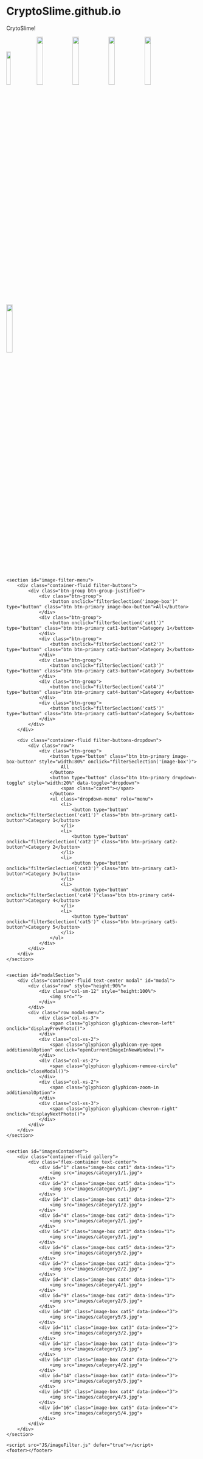 # CryptoSlime.github.io
CrytoSlime!

<img src="https://cloudflare-ipfs.com/ipfs/Qmaxdu3tp4TjM57ajBUU2t3TDCxiNF39GCFds2wLm4a7ym" width="15%"></img> 
<img src="https://cloud.githubusercontent.com/assets/4307137/10105290/2a183f3a-63ae-11e5-9380-50d9f6d8afd6.png" width="18%"></img> 
<img src="https://cloud.githubusercontent.com/assets/4307137/10105284/26aa7ad4-63ae-11e5-88b7-bc523a095c9f.png" width="18%"></img> 
<img src="https://cloud.githubusercontent.com/assets/4307137/10105288/28698fae-63ae-11e5-8ba7-a62360a8e8a7.png" width="18%"></img> 
<img src="https://cloud.githubusercontent.com/assets/4307137/10105283/251b6868-63ae-11e5-9918-b789d9d682ec.png" width="18%"></img> 
<img src="https://cloud.githubusercontent.com/assets/4307137/10105290/2a183f3a-63ae-11e5-9380-50d9f6d8afd6.png" width="18%"></img> 


<!doctype html>
<html>

<head>
    <title>Images gallery</title>
    <meta charset="UTF-8" name="viewport" content="width=device-width, initial-scale=1">
    <link rel="stylesheet" href="https://maxcdn.bootstrapcdn.com/bootstrap/3.3.7/css/bootstrap.min.css">
    <script src="https://ajax.googleapis.com/ajax/libs/jquery/3.3.1/jquery.min.js"></script>
    <script src="https://maxcdn.bootstrapcdn.com/bootstrap/3.3.7/js/bootstrap.min.js"></script>
    <link rel="stylesheet" href="CSS/styles.css">
</head>

<body>

    <section id="image-filter-menu">
        <div class="container-fluid filter-buttons">
            <div class="btn-group btn-group-justified">
                <div class="btn-group">
                    <button onclick="filterSeclection('image-box')" type="button" class="btn btn-primary image-box-button">All</button>
                </div>
                <div class="btn-group">
                    <button onclick="filterSeclection('cat1')" type="button" class="btn btn-primary cat1-button">Category 1</button>
                </div>
                <div class="btn-group">
                    <button onclick="filterSeclection('cat2')" type="button" class="btn btn-primary cat2-button">Category 2</button>
                </div>
                <div class="btn-group">
                    <button onclick="filterSeclection('cat3')" type="button" class="btn btn-primary cat3-button">Category 3</button>
                </div>
                <div class="btn-group">
                    <button onclick="filterSeclection('cat4')" type="button" class="btn btn-primary cat4-button">Category 4</button>
                </div>
                <div class="btn-group">
                    <button onclick="filterSeclection('cat5')" type="button" class="btn btn-primary cat5-button">Category 5</button>
                </div>
            </div>
        </div>

        <div class="container-fluid filter-buttons-dropdown">
            <div class="row">
                <div class="btn-group">
                    <button type="button" class="btn btn-primary image-box-button" style="width:80%" onclick="filterSeclection('image-box')">
                        All
                    </button>
                    <button type="button" class="btn btn-primary dropdown-toggle" style="width:20%" data-toggle="dropdown">
                        <span class="caret"></span>
                    </button>
                    <ul class="dropdown-menu" role="menu">
                        <li>
                            <button type="button" onclick="filterSeclection('cat1')" class="btn btn-primary cat1-button">Category 1</button>
                        </li>
                        <li>
                            <button type="button" onclick="filterSeclection('cat2')" class="btn btn-primary cat2-button">Category 2</button>
                        </li>
                        <li>
                            <button type="button" onclick="filterSeclection('cat3')" class="btn btn-primary cat3-button">Category 3</button>
                        </li>
                        <li>
                            <button type="button" onclick="filterSeclection('cat4')"class="btn btn-primary cat4-button">Category 4</button>
                        </li>
                        <li>
                            <button type="button" onclick="filterSeclection('cat5')" class="btn btn-primary cat5-button">Category 5</button>
                        </li>
                    </ul>
                </div>
            </div>
        </div>
    </section>


    <section id="modalSection">
        <div class="container-fluid text-center modal" id="modal">
            <div class="row" style="height:90%">
                <div class="col-sm-12" style="height:100%">
                    <img src="">
                </div>
            </div>
            <div class="row modal-menu">
                <div class="col-xs-3">
                    <span class="glyphicon glyphicon-chevron-left" onclick="displayPrevPhoto()">
                </div>
                <div class="col-xs-2">
                    <span class="glyphicon glyphicon-eye-open additionalOption" onclick="openCurrentImageInNewWindow()">
                </div>
                <div class="col-xs-2">
                    <span class="glyphicon glyphicon-remove-circle" onclick="closeModal()">
                </div>
                <div class="col-xs-2">
                    <span class="glyphicon glyphicon-zoom-in additionalOption">
                </div>
                <div class="col-xs-3">
                    <span class="glyphicon glyphicon-chevron-right" onclick="displayNextPhoto()">
                </div>
            </div>
        </div>
    </section>


    <section id="imagesContainer">
        <div class="container-fluid gallery">
            <div class="flex-container text-center">
                <div id="1" class="image-box cat1" data-index="1">
                    <img src="images/category1/1.jpg">
                </div>
                <div id="2" class="image-box cat5" data-index="1">
                    <img src="images/category5/1.jpg">
                </div>
                <div id="3" class="image-box cat1" data-index="2">
                    <img src="images/category1/2.jpg">
                </div>
                <div id="4" class="image-box cat2" data-index="1">
                    <img src="images/category2/1.jpg">
                </div>
                <div id="5" class="image-box cat3" data-index="1">
                    <img src="images/category3/1.jpg">
                </div>
                <div id="6" class="image-box cat5" data-index="2">
                    <img src="images/category5/2.jpg">
                </div>
                <div id="7" class="image-box cat2" data-index="2">
                    <img src="images/category2/2.jpg">
                </div>
                <div id="8" class="image-box cat4" data-index="1">
                    <img src="images/category4/1.jpg">
                </div>
                <div id="9" class="image-box cat2" data-index="3">
                    <img src="images/category2/3.jpg">
                </div>
                <div id="10" class="image-box cat5" data-index="3">
                    <img src="images/category5/3.jpg">
                </div>
                <div id="11" class="image-box cat3" data-index="2">
                    <img src="images/category3/2.jpg">
                </div>
                <div id="12" class="image-box cat1" data-index="3">
                    <img src="images/category1/3.jpg">
                </div>
                <div id="13" class="image-box cat4" data-index="2">
                    <img src="images/category4/2.jpg">
                </div>
                <div id="14" class="image-box cat3" data-index="3">
                    <img src="images/category3/3.jpg">
                </div>
                <div id="15" class="image-box cat4" data-index="3">
                    <img src="images/category4/3.jpg">
                </div>
                <div id="16" class="image-box cat5" data-index="4">
                    <img src="images/category5/4.jpg">
                </div>
            </div>
        </div>
    </section>
    
    <script src="JS/imageFilter.js" defer="true"></script>
    <footer></footer>
</body>
</html>
